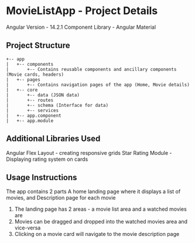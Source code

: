 # MovieListApp - Project Details

Angular Version - 14.2.1
Component Library - Angular Material

## Project Structure
```.
+-- app
|   +-- components
|       +-- Contains reusable components and ancillary components (Movie cards, headers)
|   +-- pages
|       +-- Contains navigation pages of the app (Home, Movie details)
|   +-- core
|       +-- data (JSON data)
|       +-- routes
|       +-- schema (Interface for data)
|       +-- services
|   +-- app.component
|   +-- app.module
```
## Additional Libraries Used
Angular Flex Layout - creating responsive grids
Star Rating Module - Displaying rating system on cards

## Usage Instructions
The app contains 2 parts 
A home landing page where it displays a list of movies, and
Description page for each movie

1. The landing page has 2 areas - a movie list area and a watched movies are
2. Movies can be dragged and dropped into the watched movies area and vice-versa
3. Clicking on a movie card will navigate to the movie description page
